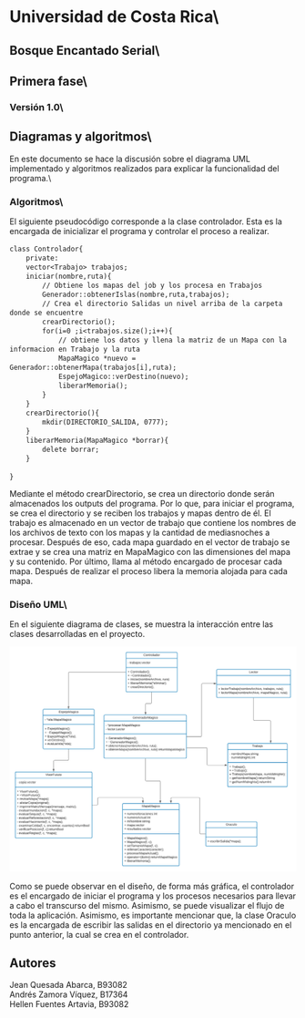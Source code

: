 # Universidad de Costa Rica\
## Bosque Encantado Serial\
## Primera fase\
### Versión 1.0\
## Diagramas y algoritmos\
En este documento se hace la discusión sobre el diagrama UML implementado y algoritmos realizados para explicar la funcionalidad del programa.\

### Algoritmos\
El siguiente pseudocódigo corresponde a la clase controlador. Esta es la encargada de inicializar el programa y controlar el proceso a realizar.

```
class Controlador{
    private:
    vector<Trabajo> trabajos;
    iniciar(nombre,ruta){
        // Obtiene los mapas del job y los procesa en Trabajos
        Generador::obtenerIslas(nombre,ruta,trabajos);
        // Crea el directorio Salidas un nivel arriba de la carpeta donde se encuentre
        crearDirectorio();
        for(i=0 ;i<trabajos.size();i++){
            // obtiene los datos y llena la matriz de un Mapa con la informacion en Trabajo y la ruta
            MapaMagico *nuevo = Generador::obtenerMapa(trabajos[i],ruta);
            EspejoMagico::verDestino(nuevo);
            liberarMemoria();
        }
    }
    crearDirectorio(){
        mkdir(DIRECTORIO_SALIDA, 0777);
    }
    liberarMemoria(MapaMagico *borrar){
        delete borrar;
    }
    
}
```
Mediante el método crearDirectorio, se crea un directorio donde serán almacenados los outputs del programa. Por lo que, para iniciar el programa, se crea el directorio y se reciben los trabajos y mapas dentro de él. El trabajo es almacenado en un vector de trabajo que contiene los nombres de los archivos de texto con los mapas y la cantidad de mediasnoches a procesar. Después de eso, cada mapa guardado en el vector de trabajo se extrae y se crea una matriz en MapaMagico con las dimensiones del mapa y su contenido. Por último, llama al método encargado de procesar cada mapa. Después de realizar el proceso libera la memoria alojada para cada mapa.

### Diseño UML\

En el siguiente diagrama de clases, se muestra la interacción entre las clases desarrolladas en el proyecto.

![UML DESING](../img/UML.png)

Como se puede observar en el diseño, de forma más gráfica, el controlador es el encargado de iniciar el programa y los procesos necesarios para llevar a cabo el transcurso del mismo. Asimismo, se puede visualizar el flujo de toda la aplicación. Asimismo, es importante mencionar que, la clase Oraculo es la encargada de escribir las salidas en el directorio ya mencionado en el punto anterior, la cual se crea en el controlador.

## Autores

Jean Quesada Abarca, B93082\
Andrés Zamora Víquez, B17364\
Hellen Fuentes Artavia, B93082
